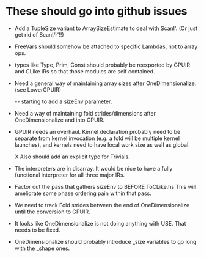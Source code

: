 

These should go into github issues 
======================================================

 * Add a TupleSize variant to ArraySizeEstimate to deal with Scanl'.
   (Or just get rid of Scanl/r'!!)

 * FreeVars should somehow be attached to specific Lambdas, not to
   array ops.

 * types like Type, Prim, Const should probably be reexported by GPUIR
   and CLike IRs so that those modules are self contained.
   
 * Need a general way of maintaining array sizes after OneDimensionalize.
   (see LowerGPUIR)

   -- starting to add a sizeEnv parameter.

 * Need a way of maintaining fold strides/dimensions after
   OneDimensionalize and into GPUIR.

 * GPUIR needs an overhaul.  Kernel declaration probably need to be
   separate from kernel invocation (e.g. a fold will be multiple
   kernel launches), and kernels need to have local work size as well
   as global.
   
   X Also should add an explicit type for Trivials.

 * The interpreters are in disarray.  It would be nice to have a fully
   functional interpreter for all three major IRs.


 * Factor out the pass that gathers sizeEnv to BEFORE ToCLike.hs
   This will ameliorate some phase ordering pain within that pass.

   
 * We need to track Fold strides between the end of OneDimensionalize
   until the conversion to GPUIR.  

 * It looks like OneDimensionalize is not doing anything with USE.
   That needs to be fixed.  

 * OneDimensionalize should probably introduce _size variables to go
   long with the _shape ones.
   
   
